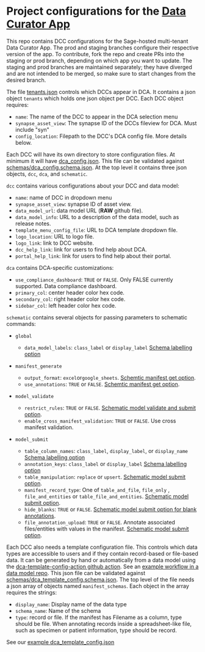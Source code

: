 # Project configurations for the [Data Curator App](github.com/sage-Bionetworks/data_curator)

This repo contains DCC configurations for the Sage-hosted multi-tenant Data Curator App. The prod and staging branches configure their respective version of the app. To contribute, fork the repo and create PRs into the staging or prod branch, depending on which app you want to update. The staging and prod branches are maintained separately; they have diverged and are not intended to be merged, so make sure to start changes from the desired branch.

The file [tenants.json](tenants.json) controls which DCCs appear in DCA. It contains a json object `tenants` which holds one json object per DCC. Each DCC object requires:

-   `name`: The name of the DCC to appear in the DCA selection menu
-   `synapse_asset_view`: The synapse ID of the DCCs fileview for DCA. Must include "syn"
-   `config_location`: Filepath to the DCC's DCA config file. More details below.

Each DCC will have its own directory to store configuration files. At minimum it will have [dca_config.json](demo/dca_config.json). This file can be validated against [schemas/dca_config.schema.json](schemas/dca_config.schema.json). At the top level it contains three json objects, `dcc`, `dca`, and `schematic`.

`dcc` contains various configurations about your DCC and data model:

-   `name`: name of DCC in dropdown menu
-   `synapse_asset_view`: synapse ID of asset view.
-   `data_model_url`: data model URL (**RAW** github file).
-   `data_model_info`: URL to a description of the data model, such as release notes. 
-   `template_menu_config_file`: URL to DCA template dropdown file.
-   `logo_location`: URL to logo file. 
-   `logo_link`: link to DCC website. 
-   `dcc_help_link`: link for users to find help about DCA. 
-   `portal_help_link`: link for users to find help about their portal. 

`dca` contains DCA-specific customizations:

-   `use_compliance_dashboard`: `TRUE` or `FALSE`. Only FALSE currently supported. Data compliance dashboard.
-   `primary_col`: center header color hex code. 
-   `secondary_col`: right header color hex code. 
-   `sidebar_col`: left header color hex code. 

`schematic` contains several objects for passing parameters to schematic commands:

-   `global`
  
    - `data_model_labels`: `class_label` or `display_label` [Schema labelling option](https://sagebionetworks.jira.com/wiki/spaces/SCHEM/pages/3089498257/How+to+Define+Display+Name+Labeling)
    
-   `manifest_generate`

    -   `output_format`: `excel`or`google_sheets`. [Schemtic manifest get option](https://sage-schematic.readthedocs.io/en/develop/cli_reference.html#schematic-manifest-get).
    -   `use_annotations`: `TRUE` or `FALSE`. [Schemtic manifest get option](https://sage-schematic.readthedocs.io/en/develop/cli_reference.html#schematic-manifest-get).

-   `model_validate`

    -   `restrict_rules`: `TRUE` or `FALSE`. [Schematic model validate and submit option](https://sage-schematic.readthedocs.io/en/develop/cli_reference.html#schematic-model-validate).
    -   `enable_cross_manifest_validation`: `TRUE` or `FALSE`. Use cross manifest validation.

-   `model_submit`

    -   `table_column_names`: `class_label`, `display_label`, or `display_name` [Schema labelling option](https://sagebionetworks.jira.com/wiki/spaces/SCHEM/pages/3089498257/How+to+Define+Display+Name+Labeling)
    -   `annotation_keys`: `class_label` or `display_label` [Schema labelling option](https://sagebionetworks.jira.com/wiki/spaces/SCHEM/pages/3089498257/How+to+Define+Display+Name+Labeling)
    -   `table_manipulation`: `replace` or `upsert`. [Schematic model submit option](https://sage-schematic.readthedocs.io/en/develop/cli_reference.html#schematic-model-submit).
    -   `manifest_record_type`: One of `table_and_file`, `file_only` , `file_and_entities` or `table_file_and_entities`. [Schematic model submit option](https://sage-schematic.readthedocs.io/en/develop/cli_reference.html#schematic-model-submit).
    -   `hide_blanks`: `TRUE` or `FALSE`. [Schematic model submit option for blank annotations](https://sage-schematic.readthedocs.io/en/develop/cli_reference.html#schematic-model-submit).
    -   `file_annotation_upload`: `TRUE` or `FALSE`. Annotate associated files/entities with values in the manifest. [Schematic model submit option](https://sage-schematic.readthedocs.io/en/develop/cli_reference.html#schematic-model-submit).

Each DCC also needs a template configuration file. This controls which data types are accessible to users and if they contain record-based or file-based data. It can be generated by hand or automatically from a data model using the [dca-template-config-action github action](https://github.com/Sage-Bionetworks/dca-template-config-action). See an [example workflow in a data model repo](https://github.com/Sage-Bionetworks/data-models/blob/main/.github/workflows/create-template-config.yml). This json file can be validated against [schemas/dca_template_config.schema.json](schemas/dca_template_config.schema.json). The top level of the file needs a json array of objects named `manifest_schemas`. Each object in the array requires the strings:

-   `display_name`: Display name of the data type
-   `schema_name`: Name of the schema
-   `type`: record or file. If the manifest has Filename as a column, type should be file. When annotating records inside a spreadsheet-like file, such as specimen or patient information, type should be record.

See our [example dca_template_config.json](https://github.com/Sage-Bionetworks/data-models/blob/main/dca-template-config.json)
